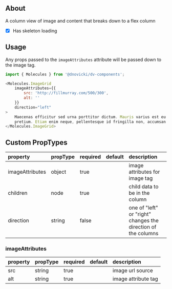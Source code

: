 ## About
A column view of image and content that breaks down to a flex column

- [x] Has skeleton loading

## Usage
Any props passed to the `imageAttributes` attribute will be passed down to the image tag.

~~~javascript
import { Molecules } from '@dnovicki/dv-components';

<Molecules.ImageGrid
	imageAttributes={{
		src: 'http://fillmurray.com/500/300',
		alt: ''
	}}
	direction="left"
>
	Maecenas efficitur sed urna porttitor dictum. Mauris varius est eu libero consectetur
	pretium. Etiam enim neque, pellentesque id fringilla non, accumsan vel magna.
</Molecules.ImageGrid>
~~~

## Custom PropTypes
| property        | propType | required | default | description                                                   |
|:----------------|:---------|:---------|:--------|:--------------------------------------------------------------|
| imageAttributes | object   | true     |         | image attributes for image tag                                |
| children        | node     | true     |         | child data to be in the column                                |
| direction       | string   | false    |         | one of "left" or "right" changes the direction of the columns |

### imageAttributes
| property | propType | required | default | description         |
|:---------|:---------|:---------|:--------|:--------------------|
| src      | string   | true     |         | image url source    |
| alt      | string   | true     |         | image attribute tag |
